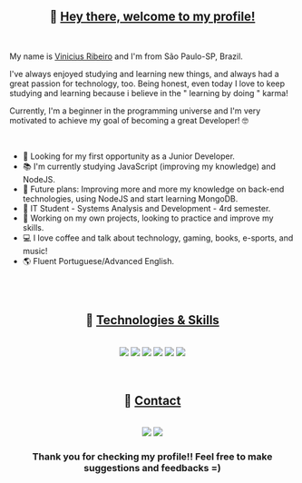 <h2 align="center">🚀 <u>Hey there, welcome to my profile!</u></h2><br>
  <p>My name is <a href="https://www.linkedin.com/in/jvinicius-ribeiro" target="_blank">Vinicius Ribeiro</a> and I'm from São Paulo-SP, Brazil.</p>
  <p> I've always enjoyed studying and learning new things, and always had a great passion for technology, too. Being honest, even today I love to keep studying and learning because i believe in the " learning by doing " karma!</p>
  <p> Currently, I'm a beginner in the programming universe and I'm very motivated to achieve my goal of becoming a great Developer! 🤓</p><br>

<ul>
  <li>🚀 Looking for my first opportunity as a Junior Developer.</li>
  <li>📚 I'm currently studying JavaScript (improving my knowledge) and NodeJS.</li>
  <li>🎯 Future plans: Improving more and more my knowledge on back-end technologies, using NodeJS and start learning MongoDB.</li>
  <li>📝 IT Student - Systems Analysis and Development - 4rd semester.</li>
  <li>🔨 Working on my own projects, looking to practice and improve my skills.</li>
  <li>💻 I love coffee and talk about technology, gaming, books, e-sports, and music!</li>
  <li>🌎 Fluent Portuguese/Advanced English.</li>
</ul><br><br>

<div align="center">
  <h2>🚀 <u>Technologies & Skills</u></h2><br>
  <img src=https://img.shields.io/badge/HTML5-E34F26?style=for-the-badge&logo=html5&logoColor=white target="_blank">
  <img src=https://img.shields.io/badge/CSS3-1572B6?style=for-the-badge&logo=css3&logoColor=white target="_blank">
  <img src=https://img.shields.io/badge/JavaScript-323330?style=for-the-badge&logo=javascript&logoColor=F7DF1E target="_blank">
  <img src=https://img.shields.io/badge/React-20232A?style=for-the-badge&logo=react&logoColor=61DAFB target="_blank">
  <img src=https://img.shields.io/badge/Node.js-43853D?style=for-the-badge&logo=node.js&logoColor=white target="_blank">
  <img src=https://img.shields.io/badge/GIT-E44C30?style=for-the-badge&logo=git&logoColor=white target="_blank"><br>
  
</div>
</div><br><br>

<div align="center">
  <h2>🚀 <u>Contact</u></h2><br>
  <a href="https://www.linkedin.com/in/jvinicius-ribeiro" target="_blank"> <img src="https://img.shields.io/badge/-LinkedIn-%230077B5?style=for-the-badge&logo=linkedin&logoColor=white" target="_blank"></a>
  <a href="mailto:jvinicius.ribeiro@proton.me"><img src="https://img.shields.io/badge/ProtonMail-8B89CC?style=for-the-badge&logo=protonmail&logoColor=white" target="_blank"></a>
</div>
<h3 align="center">Thank you for checking my profile!! Feel free to make suggestions and feedbacks =)</h3>
